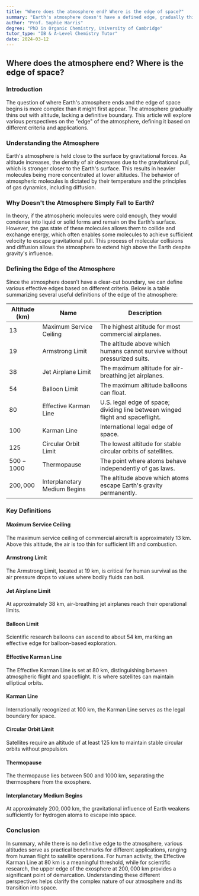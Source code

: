 ```yaml
---
title: "Where does the atmosphere end? Where is the edge of space?"
summary: "Earth's atmosphere doesn't have a defined edge, gradually thinning into space. There are various 'effective edges' based on factors like human flight, satellite orbits, and the interplanetary medium. Learn about the different definitions of the edge of space and their significance in human exploration and scientific research."
author: "Prof. Sophie Harris"
degree: "PhD in Organic Chemistry, University of Cambridge"
tutor_type: "IB & A-Level Chemistry Tutor"
date: 2024-03-12
---
```


## Where does the atmosphere end? Where is the edge of space?

### Introduction

The question of where Earth's atmosphere ends and the edge of space begins is more complex than it might first appear. The atmosphere gradually thins out with altitude, lacking a definitive boundary. This article will explore various perspectives on the "edge" of the atmosphere, defining it based on different criteria and applications.

### Understanding the Atmosphere

Earth's atmosphere is held close to the surface by gravitational forces. As altitude increases, the density of air decreases due to the gravitational pull, which is stronger closer to the Earth's surface. This results in heavier molecules being more concentrated at lower altitudes. The behavior of atmospheric molecules is dictated by their temperature and the principles of gas dynamics, including diffusion.

### Why Doesn't the Atmosphere Simply Fall to Earth?

In theory, if the atmospheric molecules were cold enough, they would condense into liquid or solid forms and remain on the Earth's surface. However, the gas state of these molecules allows them to collide and exchange energy, which often enables some molecules to achieve sufficient velocity to escape gravitational pull. This process of molecular collisions and diffusion allows the atmosphere to extend high above the Earth despite gravity's influence.

### Defining the Edge of the Atmosphere

Since the atmosphere doesn’t have a clear-cut boundary, we can define various effective edges based on different criteria. Below is a table summarizing several useful definitions of the edge of the atmosphere:

| Altitude (km) | Name                     | Description                                                                                             |
|---------------|--------------------------|---------------------------------------------------------------------------------------------------------|
| $13$          | Maximum Service Ceiling   | The highest altitude for most commercial airplanes.                                                   |
| $19$          | Armstrong Limit           | The altitude above which humans cannot survive without pressurized suits.                             |
| $38$          | Jet Airplane Limit        | The maximum altitude for air-breathing jet airplanes.                                                 |
| $54$          | Balloon Limit             | The maximum altitude balloons can float.                                                               |
| $80$          | Effective Karman Line     | U.S. legal edge of space; dividing line between winged flight and spaceflight.                        |
| $100$         | Karman Line               | International legal edge of space.                                                                     |
| $125$         | Circular Orbit Limit      | The lowest altitude for stable circular orbits of satellites.                                          |
| $500-1000$    | Thermopause               | The point where atoms behave independently of gas laws.                                               |
| $200,000$     | Interplanetary Medium Begins | The altitude above which atoms escape Earth's gravity permanently.                                      |

### Key Definitions

#### Maximum Service Ceiling

The maximum service ceiling of commercial aircraft is approximately $13 \text{ km}$. Above this altitude, the air is too thin for sufficient lift and combustion.

#### Armstrong Limit

The Armstrong Limit, located at $19 \text{ km}$, is critical for human survival as the air pressure drops to values where bodily fluids can boil.

#### Jet Airplane Limit

At approximately $38 \text{ km}$, air-breathing jet airplanes reach their operational limits.

#### Balloon Limit

Scientific research balloons can ascend to about $54 \text{ km}$, marking an effective edge for balloon-based exploration.

#### Effective Karman Line

The Effective Karman Line is set at $80 \text{ km}$, distinguishing between atmospheric flight and spaceflight. It is where satellites can maintain elliptical orbits.

#### Karman Line

Internationally recognized at $100 \text{ km}$, the Karman Line serves as the legal boundary for space.

#### Circular Orbit Limit

Satellites require an altitude of at least $125 \text{ km}$ to maintain stable circular orbits without propulsion.

#### Thermopause

The thermopause lies between $500$ and $1000 \text{ km}$, separating the thermosphere from the exosphere.

#### Interplanetary Medium Begins

At approximately $200,000 \text{ km}$, the gravitational influence of Earth weakens sufficiently for hydrogen atoms to escape into space.

### Conclusion

In summary, while there is no definitive edge to the atmosphere, various altitudes serve as practical benchmarks for different applications, ranging from human flight to satellite operations. For human activity, the Effective Karman Line at $80 \text{ km}$ is a meaningful threshold, while for scientific research, the upper edge of the exosphere at $200,000 \text{ km}$ provides a significant point of demarcation. Understanding these different perspectives helps clarify the complex nature of our atmosphere and its transition into space.
    